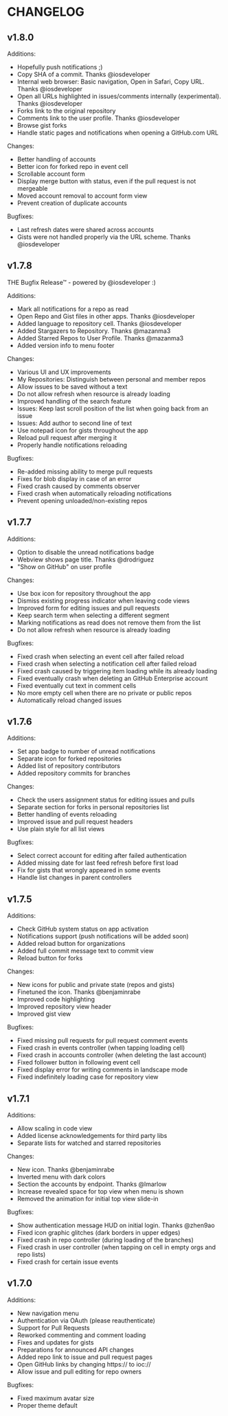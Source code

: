 # CHANGELOG

## v1.8.0

Additions:

* Hopefully push notifications ;)
* Copy SHA of a commit. Thanks @iosdeveloper
* Internal web browser: Basic navigation, Open in Safari, Copy URL. Thanks @iosdeveloper
* Open all URLs highlighted in issues/comments internally (experimental). Thanks @iosdeveloper
* Forks link to the original repository
* Comments link to the user profile. Thanks @iosdeveloper
* Browse gist forks
* Handle static pages and notifications when opening a GitHub.com URL

Changes:

* Better handling of accounts
* Better icon for forked repo in event cell
* Scrollable account form
* Display merge button with status, even if the pull request is not mergeable
* Moved account removal to account form view
* Prevent creation of duplicate accounts

Bugfixes:

* Last refresh dates were shared across accounts
* Gists were not handled properly via the URL scheme. Thanks @iosdeveloper

## v1.7.8

THE Bugfix Release™ - powered by @iosdeveloper :)

Additions:

* Mark all notifications for a repo as read
* Open Repo and Gist files in other apps. Thanks @iosdeveloper
* Added language to repository cell. Thanks @iosdeveloper
* Added Stargazers to Repository. Thanks @mazanma3
* Added Starred Repos to User Profile. Thanks @mazanma3
* Added version info to menu footer

Changes:

* Various UI and UX improvements
* My Repositories: Distinguish between personal and member repos
* Allow issues to be saved without a text
* Do not allow refresh when resource is already loading
* Improved handling of the search feature
* Issues: Keep last scroll position of the list when going back from an issue
* Issues: Add author to second line of text
* Use notepad icon for gists throughout the app
* Reload pull request after merging it
* Properly handle notifications reloading

Bugfixes:

* Re-added missing ability to merge pull requests
* Fixes for blob display in case of an error
* Fixed crash caused by comments observer
* Fixed crash when automatically reloading notifications
* Prevent opening unloaded/non-existing repos

## v1.7.7

Additions:

* Option to disable the unread notifications badge
* Webview shows page title. Thanks @drodriguez
* "Show on GitHub" on user profile

Changes:

* Use box icon for repository throughout the app
* Dismiss existing progress indicator when leaving code views
* Improved form for editing issues and pull requests
* Keep search term when selecting a different segment
* Marking notifications as read does not remove them from the list
* Do not allow refresh when resource is already loading

Bugfixes:

* Fixed crash when selecting an event cell after failed reload
* Fixed crash when selecting a notification cell after failed reload
* Fixed crash caused by triggering item loading while its already loading
* Fixed eventually crash when deleting an GitHub Enterprise account
* Fixed eventually cut text in comment cells
* No more empty cell when there are no private or public repos
* Automatically reload changed issues

## v1.7.6

Additions:

* Set app badge to number of unread notifications
* Separate icon for forked repositories
* Added list of repository contributors
* Added repository commits for branches

Changes:

* Check the users assignment status for editing issues and pulls
* Separate section for forks in personal repositories list
* Better handling of events reloading
* Improved issue and pull request headers
* Use plain style for all list views

Bugfixes:

* Select correct account for editing after failed authentication
* Added missing date for last feed refresh before first load
* Fix for gists that wrongly appeared in some events
* Handle list changes in parent controllers

## v1.7.5

Additions:

* Check GitHub system status on app activation
* Notifications support (push notifications will be added soon)
* Added reload button for organizations
* Added full commit message text to commit view
* Reload button for forks

Changes:

* New icons for public and private state (repos and gists)
* Finetuned the icon. Thanks @benjaminrabe
* Improved code highlighting
* Improved repository view header
* Improved gist view

Bugfixes:

* Fixed missing pull requests for pull request comment events
* Fixed crash in events controller (when tapping loading cell)
* Fixed crash in accounts controller (when deleting the last account)
* Fixed follower button in following event cell
* Fixed display error for writing comments in landscape mode
* Fixed indefinitely loading case for repository view

## v1.7.1

Additions:

* Allow scaling in code view
* Added license acknowledgements for third party libs
* Separate lists for watched and starred repositories

Changes:

* New icon. Thanks @benjaminrabe
* Inverted menu with dark colors
* Section the accounts by endpoint. Thanks @lmarlow
* Increase revealed space for top view when menu is shown
* Removed the animation for initial top view slide-in

Bugfixes:

* Show authentication message HUD on initial login. Thanks @zhen9ao
* Fixed icon graphic glitches (dark borders in upper edges)
* Fixed crash in repo controller (during loading of the branches)
* Fixed crash in user controller (when tapping on cell in empty orgs and repo lists)
* Fixed crash for certain issue events

## v1.7.0

Additions:

* New navigation menu
* Authentication via OAuth (please reauthenticate)
* Support for Pull Requests
* Reworked commenting and comment loading
* Fixes and updates for gists
* Preparations for announced API changes
* Added repo link to issue and pull request pages
* Open GitHub links by changing https:// to ioc://
* Allow issue and pull editing for repo owners

Bugfixes:

* Fixed maximum avatar size
* Proper theme default
